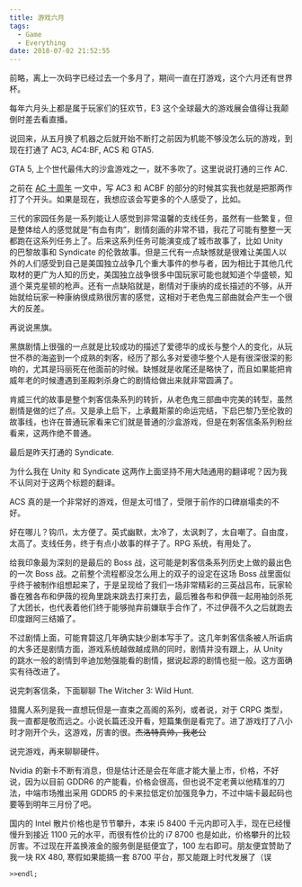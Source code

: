 ```yaml
---
title: 游戏六月
tags:
  - Game
  - Everything
date: 2018-07-02 21:52:55
---
```



前略，离上一次码字已经过去一个多月了，期间一直在打游戏，这个六月还有世界杯。

每年六月头上都是属于玩家们的狂欢节，E3 这个全球最大的游戏展会值得让我颠倒时差去看直播。

说回来，从五月换了机器之后就开始不断打之前因为机能不够没怎么玩的游戏，到现在打通了 AC3, AC4:BF, ACS 和 GTA5.

GTA 5, 上个世代最伟大的沙盒游戏之一，就不多吹了。这里说说打通的三作 AC.

之前在 [AC 十周年](https://blog.xinoassassin.me/2017/11/AC-10-year) 一文中，写 AC3 和 ACBF 的部分的时候其实我也就是把那两作打了个开头。如果是现在，我想应该会写更多的个人感受了，比如。

三代的家园任务是一系列能让人感觉到非常温馨的支线任务，虽然有一些繁复，但是整体给人的感觉就是“有血有肉”，剧情刻画的非常不错，我花了可能有整整一天都跑在这系列任务上了。后来这系列任务可能演变成了城市故事了，比如 Unity 的巴黎故事和 Syndicate 的伦敦故事。但是三代有一点缺憾就是很难让美国人以外的人们感受到自己是美国独立战争几个重大事件的参与者，因为相比于其他几代取材的更广为人知的历史，美国独立战争很多中国玩家可能也就知道个华盛顿，知道个莱克星顿的枪声。还有一点缺陷就是，剧情对于康纳的成长描述的不够，从开始就给玩家一种康纳很成熟很厉害的感觉，这相对于老色鬼三部曲就会产生一个很大的反差。

再说说黑旗。

黑旗剧情上很强的一点就是比较成功的描述了爱德华的成长与整个人的变化，从玩世不恭的海盗到一个成熟的刺客，经历了那么多对爱德华整个人是有很深很深的影响的，尤其是玛丽死在他面前的时候。缺憾就是收尾还是略快了，而且如果能把肯威年老的时候遭遇到圣殿刺杀身亡的剧情给做出来就非常圆满了。

肯威三代的故事是整个刺客信条系列的转折，从老色鬼三部曲中完美的转型，虽然剧情是做的烂了点。又是承上启下，上承戴斯蒙的命运完结，下启巴黎乃至伦敦的故事线，也许在普通玩家看来它们就是普通的沙盒游戏，但是在刺客信条系列粉丝看来，这两作绝不普通。

最后是昨天打通的 Syndicate.

为什么我在 Unity 和 Syndicate 这两作上面坚持不用大陆通用的翻译呢？因为我不认同对于这两个标题的翻译。

ACS 真的是一个非常好的游戏，但是太可惜了，受限于前作的口碑崩塌卖的不好。

好在哪儿？钩爪，太方便了。英式幽默，太冷了，太讽刺了，太自嘲了。自由度，太高了。支线任务，终于有点小故事的样子了。RPG 系统，有用处了。

给我印象最为深刻的是最后的 Boss 战，这可能是刺客信条系列历史上做的最出色的一次 Boss 战。之前整个流程都没怎么用上的双子的设定在这场 Boss 战里面似乎终于被制作组想起来了，于是呈现给了我们一场非常精彩的三英战吕布，玩家轮番在雅各布和伊薇的视角里跳来跳去打来打去，最后雅各布和伊薇一起用袖剑杀死了大团长，也代表着他们终于能够抛弃前嫌联手合作了，不过伊薇不久之后就跑去印度跟阿三结婚了。

不过剧情上面，可能育碧这几年确实缺少剧本写手了。这几年刺客信条被人所诟病的大多还是剧情方面，游戏系统越做越成熟的同时，剧情并没有跟上，从 Unity 的跳水一般的剧情到辛迪加勉强能看的剧情，据说起源的剧情也挺一般。这方面确实有待改进了。

说完刺客信条，下面聊聊 The Witcher 3: Wild Hunt.

猎魔人系列是我一直想玩但是一直束之高阁的系列，或者说，对于 CRPG 类型，我一直都是敬而远之。小说长篇还没开看，短篇集倒是看完了。进了游戏打了八小时才刚开个头，这游戏，厉害的很。<del>杰洛特真帅，我老公</del>

说完游戏，再来聊聊硬件。

Nvidia 的新卡不断有消息，但是估计还是会在年底才能大量上市，价格，不好说，因为以目前 GDDR6 的产能看，价格会很高，但也说不定老黄以他精准的刀法，中端市场推出采用 GDDR5 的卡来拉低定价加强竞争力，不过中端卡最起码也要等到明年三月份了吧。

国内的 Intel 散片价格也是节节攀升，本来 i5 8400 千元内即可入手，现在已经慢慢升到接近 1100 元的水平，而很有性价比的 i7 8700 也是如此，价格攀升的比较厉害。不过现在开盖换液金的服务倒是挺便宜了，100 左右即可。朋友便宜赞助了我一块 RX 480, 寒假如果能搞一套 8700 平台，那又能跟上时代发展了（误

`>>endl;`